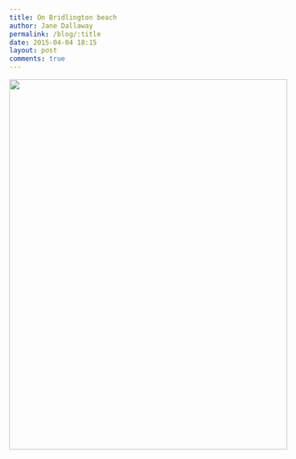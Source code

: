 ```yaml
---
title: On Bridlington beach
author: Jane Dallaway
permalink: /blog/:title
date: 2015-04-04 18:15
layout: post
comments: true
---
```


<div><a href="//static.skitters.dallaway.com/Ttp_FullSizeRender.jpg"><img src="//static.skitters.dallaway.com/Ttp_thumb_FullSizeRender.jpg" width="500" height="666"/></a></div>



  




      
